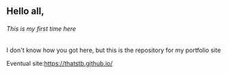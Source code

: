 ## Hello all,

###### *This is my first time here*

I don't know how you got here, 
but this is the repository for my portfolio site

Eventual site:https://thatstb.github.io/

